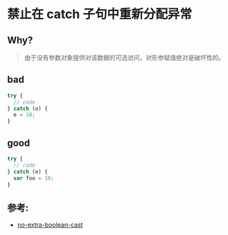 # 禁止在 catch 子句中重新分配异常

## Why?

> 由于没有参数对象提供对该数据的可选访问，对形参赋值绝对是破坏性的。

## bad

```js
try {
  // code
} catch (e) {
  e = 10;
}
```

## good

```js
try {
  // code
} catch (e) {
  var foo = 10;
}
```

## 参考:

- [no-extra-boolean-cast](https://eslint.org/docs/rules/no-extra-boolean-cast)
